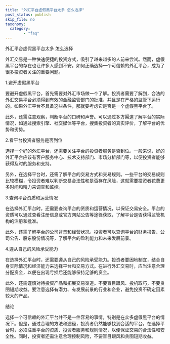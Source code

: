 ```yaml
---
title: "外汇平台虚假黑平台太多 怎么选择"
post_status: publish
skip_file: no
taxonomy:
  category:
        - "faq"
---
```


外汇平台虚假黑平台太多 怎么选择

外汇交易是一种快速便捷的投资方式，吸引了越来越多的人前来尝试。然而，虚假黑平台的存在也让许多人感到不安。如何正确选择一个可信赖的外汇平台，成为了很多投资者关注的重要问题。

1.避开虚假黑平台

要避开虚假黑平台，首先需要对外汇市场做一个了解。投资者需要了解到，合法的外汇交易平台必须得到有效的金融监管部门的批准，并且是在严格的监管下运行的。如果外汇平台不具备这些条件，那就要考虑它是否是一个虚假黑平台了。

此外，还需注意观察，判断平台的口碑和声誉。可以通过多方渠道了解平台的实际情况，如通过搜索引擎、社交媒体等平台，搜集投资者的真实评价，了解平台的优势和劣势。

2.看平台投资者服务是否到位

选择一个好的外汇平台，还需要关注平台的投资者服务是否到位。一般来说，好的外汇平台应该有客户服务中心、技术支持部门、市场分析部门等，以便投资者能够获得及时的服务和支持。

另外，在选择平台时，还需了解平台的交易方式和交易规则。一些平台的交易规则比较模糊，令投资者难以判断交易合法性和是否存在风险，这就需要投资者花费更多时间和精力来调查和监控。

3.查询平台资质和运营情况

在选择外汇平台时，还需要查询平台的资质和运营情况，以保证交易安全。平台的资质可以通过查看注册信息或官方网站公告等途径获取，了解平台是否获得监管机构的注册和批准。

此外，还需了解平台的公司背景和经营状况。投资者可以查询平台的财务报告、公司公告、股东股份情况等，了解平台的盈利能力和未来发展前景。

4.遵从自己的风险承受能力

在选择外汇平台时，还需要遵从自己的风险承受能力。投资者要因地制宜，结合自身实际情况和经济能力来选择平台和交易方式。在进行外汇交易时，应当注意合理分配资金，以便在出现亏损后还能够保持足够的资金。

此外，还需谨慎对待投资产品和拓展交易渠道。不要盲目跟风、投机取巧，不要贪图短期收益。要注意选择有潜力、有发展前景的行业和企业，避免投资不确定因素较大的产品。

结论

选择一个可信赖的外汇平台并不是一件容易的事情，特别是在众多虚假黑平台的情况下。但是，通过合理的方法和途径，投资者仍然能够找到合适的平台。在选择平台时，必须注重平台的资质、投资者服务和规则情况，以便保证交易的合法性和安全性。同时，投资者还需注意合理控制风险，不要盲目跟风和贪图短期收益。
